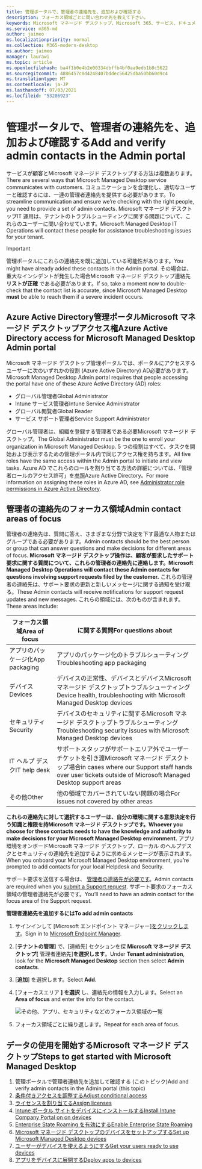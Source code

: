 ```yaml
---
title: 管理ポータルで、管理者の連絡先を、追加および確認する
description: フォーカス領域ごとに問い合わせ先を教えて下さい。
keywords: Microsoft マネージド デスクトップ、Microsoft 365、サービス、ドキュメント
ms.service: m365-md
author: jaimeo
ms.localizationpriority: normal
ms.collection: M365-modern-desktop
ms.author: jaimeo
manager: laurawi
ms.topic: article
ms.openlocfilehash: ba4f1b0e4b2e00334dbffb4bf0aa9edb1b8c5622
ms.sourcegitcommit: 4886457c0d4248407bddec56425dba50bb60d9c4
ms.translationtype: MT
ms.contentlocale: ja-JP
ms.lasthandoff: 07/03/2021
ms.locfileid: "53286923"
---
```

# <a name="add-and-verify-admin-contacts-in-the-admin-portal"></a><span data-ttu-id="7ac49-104">管理ポータルで、管理者の連絡先を、追加および確認する</span><span class="sxs-lookup"><span data-stu-id="7ac49-104">Add and verify admin contacts in the Admin portal</span></span>

<span data-ttu-id="7ac49-105">サービスが顧客とMicrosoft マネージド デスクトップする方法は複数あります。</span><span class="sxs-lookup"><span data-stu-id="7ac49-105">There are several ways that Microsoft Managed Desktop service communicates with customers.</span></span> <span data-ttu-id="7ac49-106">コミュニケーションを合理化し、適切なユーザーと確認するには、一連の管理者連絡先を提供する必要があります。</span><span class="sxs-lookup"><span data-stu-id="7ac49-106">To streamline communication and ensure we’re checking with the right people, you need to provide a set of admin contacts.</span></span> <span data-ttu-id="7ac49-107">Microsoft マネージド デスクトップIT 運用は、テナントのトラブルシューティングに関する問題について、これらのユーザーに問い合わせています。</span><span class="sxs-lookup"><span data-stu-id="7ac49-107">Microsoft Managed Desktop IT Operations will contact these people for assistance troubleshooting issues for your tenant.</span></span>

> [!IMPORTANT]
> <span data-ttu-id="7ac49-108">管理ポータルにこれらの連絡先を既に追加している可能性があります。</span><span class="sxs-lookup"><span data-stu-id="7ac49-108">You might have already added these contacts in the Admin portal.</span></span> <span data-ttu-id="7ac49-109">その場合は、重大なインシデントが発生した場合Microsoft マネージド デスクトップ連絡先 **リストが正確** である必要があります。</span><span class="sxs-lookup"><span data-stu-id="7ac49-109">If so, take a moment now to double-check that the contact list is accurate, since Microsoft Managed Desktop **must** be able to reach them if a severe incident occurs.</span></span>

## <a name="azure-active-directory-access-for-microsoft-managed-desktop-admin-portal"></a><span data-ttu-id="7ac49-110">Azure Active Directory管理ポータルMicrosoft マネージド デスクトップアクセス権</span><span class="sxs-lookup"><span data-stu-id="7ac49-110">Azure Active Directory access for Microsoft Managed Desktop Admin portal</span></span>

<span data-ttu-id="7ac49-111">Microsoft マネージド デスクトップ管理ポータルでは、ポータルにアクセスするユーザーに次のいずれかの役割 (Azure Active Directory) AD必要があります。</span><span class="sxs-lookup"><span data-stu-id="7ac49-111">Microsoft Managed Desktop Admin portal requires that people accessing the portal have one of these Azure Active Directory (AD) roles:</span></span>

- <span data-ttu-id="7ac49-112">グローバル管理者</span><span class="sxs-lookup"><span data-stu-id="7ac49-112">Global Administrator</span></span>
- <span data-ttu-id="7ac49-113">Intune サービス管理者</span><span class="sxs-lookup"><span data-stu-id="7ac49-113">Intune Service Administrator</span></span>
- <span data-ttu-id="7ac49-114">グローバル閲覧者</span><span class="sxs-lookup"><span data-stu-id="7ac49-114">Global Reader</span></span>
- <span data-ttu-id="7ac49-115">サービス サポート管理者</span><span class="sxs-lookup"><span data-stu-id="7ac49-115">Service Support Administrator</span></span>

<span data-ttu-id="7ac49-116">グローバル管理者は、組織を登録する管理者である必要Microsoft マネージド デスクトップ。</span><span class="sxs-lookup"><span data-stu-id="7ac49-116">The Global Administrator must be the one to enroll your organization in Microsoft Managed Desktop.</span></span> <span data-ttu-id="7ac49-117">5 つの役割はすべて、タスクを開始および表示するための管理ポータル内で同じアクセス権を持ちます。</span><span class="sxs-lookup"><span data-stu-id="7ac49-117">All five roles have the same access within the Admin portal to initiate and view tasks.</span></span> <span data-ttu-id="7ac49-118">Azure AD でこれらのロールを割り当てる方法の詳細については、「管理者ロールのアクセス許可」を[参照](/azure/active-directory/users-groups-roles/directory-assign-admin-roles)Azure Active Directory。</span><span class="sxs-lookup"><span data-stu-id="7ac49-118">For more information on assigning these roles in Azure AD, see [Administrator role permissions in Azure Active Directory](/azure/active-directory/users-groups-roles/directory-assign-admin-roles).</span></span>

## <a name="admin-contact-areas-of-focus"></a><span data-ttu-id="7ac49-119">管理者の連絡先のフォーカス領域</span><span class="sxs-lookup"><span data-stu-id="7ac49-119">Admin contact areas of focus</span></span>

<span data-ttu-id="7ac49-120">管理者の連絡先は、質問に答え、さまざまな分野で決定を下す最適な人物またはグループである必要があります。</span><span class="sxs-lookup"><span data-stu-id="7ac49-120">Admin contacts should be the best person or group that can answer questions and make decisions for different areas of focus.</span></span> <span data-ttu-id="7ac49-121">**Microsoft マネージド デスクトップ操作は、顧客が要求したサポート要求に関する質問について、これらの管理者の連絡先に連絡します。**</span><span class="sxs-lookup"><span data-stu-id="7ac49-121">**Microsoft Managed Desktop Operations will contact these Admin contacts for questions involving support requests filed by the customer.**</span></span> <span data-ttu-id="7ac49-122">これらの管理者の連絡先は、サポート要求の更新と新しいメッセージに関する通知を受け取る。</span><span class="sxs-lookup"><span data-stu-id="7ac49-122">These Admin contacts will receive notifications for support request updates and new messages.</span></span> <span data-ttu-id="7ac49-123">これらの領域には、次のものが含まれます。</span><span class="sxs-lookup"><span data-stu-id="7ac49-123">These areas include:</span></span>

<span data-ttu-id="7ac49-124">フォーカス領域</span><span class="sxs-lookup"><span data-stu-id="7ac49-124">Area of focus</span></span> | <span data-ttu-id="7ac49-125">に関する質問</span><span class="sxs-lookup"><span data-stu-id="7ac49-125">For questions about</span></span>
--- | ---
<span data-ttu-id="7ac49-126">アプリのパッケージ化</span><span class="sxs-lookup"><span data-stu-id="7ac49-126">App packaging</span></span> | <span data-ttu-id="7ac49-127">アプリのパッケージ化のトラブルシューティング</span><span class="sxs-lookup"><span data-stu-id="7ac49-127">Troubleshooting app packaging</span></span>
<span data-ttu-id="7ac49-128">デバイス</span><span class="sxs-lookup"><span data-stu-id="7ac49-128">Devices</span></span> | <span data-ttu-id="7ac49-129">デバイスの正常性、デバイスとデバイスMicrosoft マネージド デスクトップトラブルシューティング</span><span class="sxs-lookup"><span data-stu-id="7ac49-129">Device health, troubleshooting with Microsoft Managed Desktop devices</span></span>
<span data-ttu-id="7ac49-130">セキュリティ</span><span class="sxs-lookup"><span data-stu-id="7ac49-130">Security</span></span> | <span data-ttu-id="7ac49-131">デバイスのセキュリティに関するMicrosoft マネージド デスクトップトラブルシューティング</span><span class="sxs-lookup"><span data-stu-id="7ac49-131">Troubleshooting security issues with Microsoft Managed Desktop devices</span></span>
<span data-ttu-id="7ac49-132">IT ヘルプ デスク</span><span class="sxs-lookup"><span data-stu-id="7ac49-132">IT help desk</span></span> | <span data-ttu-id="7ac49-133">サポートスタッフがサポートエリア外でユーザーチケットを引き渡Microsoft マネージド デスクトップ場合</span><span class="sxs-lookup"><span data-stu-id="7ac49-133">in cases where our Support staff hands over user tickets outside of Microsoft Managed Desktop support areas</span></span> 
<span data-ttu-id="7ac49-134">その他</span><span class="sxs-lookup"><span data-stu-id="7ac49-134">Other</span></span> | <span data-ttu-id="7ac49-135">他の領域でカバーされていない問題の場合</span><span class="sxs-lookup"><span data-stu-id="7ac49-135">For issues not covered by other areas</span></span>

<span data-ttu-id="7ac49-136">**これらの連絡先に対して選択するユーザーは、自分の環境に関する意思決定を行う知識と権限を持Microsoft マネージド デスクトップです。**</span><span class="sxs-lookup"><span data-stu-id="7ac49-136">**Whoever you choose for these contacts needs to have the knowledge and authority to make decisions for your Microsoft Managed Desktop environment.**</span></span> <span data-ttu-id="7ac49-137">アプリ環境をオンボードMicrosoft マネージド デスクトップ、ローカル のヘルプデスクとセキュリティの連絡先を追加するように求めるメッセージが表示されます。</span><span class="sxs-lookup"><span data-stu-id="7ac49-137">When you onboard your Microsoft Managed Desktop environment, you’re prompted to add contacts for your local Helpdesk and Security.</span></span> 

<span data-ttu-id="7ac49-138">サポート要求を送信する場合は、 [管理者の連絡先が必要です](../service-description/support.md)。</span><span class="sxs-lookup"><span data-stu-id="7ac49-138">Admin contacts are required when you [submit a Support request](../service-description/support.md).</span></span> <span data-ttu-id="7ac49-139">サポート要求のフォーカス領域の管理者連絡先が必要です。</span><span class="sxs-lookup"><span data-stu-id="7ac49-139">You’ll need to have an admin contact for the focus area of the Support request.</span></span>

<span data-ttu-id="7ac49-140">**管理者連絡先を追加するには**</span><span class="sxs-lookup"><span data-stu-id="7ac49-140">**To add admin contacts**</span></span>

1. <span data-ttu-id="7ac49-141">サインインして [Microsoft エンドポイント マネージャー][をクリックします](https://endpoint.microsoft.com)。</span><span class="sxs-lookup"><span data-stu-id="7ac49-141">Sign in to [Microsoft Endpoint Manager](https://endpoint.microsoft.com).</span></span>

2. <span data-ttu-id="7ac49-142">[**テナントの管理]** で、[連絡先] セクションを探 **Microsoft マネージド デスクトップ[** 管理者連絡先]**を選択します**。</span><span class="sxs-lookup"><span data-stu-id="7ac49-142">Under **Tenant administration**, look for the **Microsoft Managed Desktop** section then select **Admin contacts**.</span></span>

3. <span data-ttu-id="7ac49-143">[**追加**] を選択します。</span><span class="sxs-lookup"><span data-stu-id="7ac49-143">Select **Add**.</span></span>

4. <span data-ttu-id="7ac49-144">[フォーカスエリア **] を選択** し、連絡先の情報を入力します。</span><span class="sxs-lookup"><span data-stu-id="7ac49-144">Select an **Area of focus** and enter the info for the contact.</span></span> 

    ![その他、アプリ、セキュリティなどのフォーカス領域の一覧](../../media/areaoffocus.png)

5. <span data-ttu-id="7ac49-146">フォーカス領域ごとに繰り返します。</span><span class="sxs-lookup"><span data-stu-id="7ac49-146">Repeat for each area of focus.</span></span>

## <a name="steps-to-get-started-with-microsoft-managed-desktop"></a><span data-ttu-id="7ac49-147">データの使用を開始するMicrosoft マネージド デスクトップ</span><span class="sxs-lookup"><span data-stu-id="7ac49-147">Steps to get started with Microsoft Managed Desktop</span></span>

1. <span data-ttu-id="7ac49-148">管理ポータルで管理者連絡先を追加して確認する (このトピック)</span><span class="sxs-lookup"><span data-stu-id="7ac49-148">Add and verify admin contacts in the Admin portal (this topic)</span></span>
2. [<span data-ttu-id="7ac49-149">条件付きアクセスを調整する</span><span class="sxs-lookup"><span data-stu-id="7ac49-149">Adjust conditional access</span></span>](conditional-access.md)
3. [<span data-ttu-id="7ac49-150">ライセンスを割り当てる</span><span class="sxs-lookup"><span data-stu-id="7ac49-150">Assign licenses</span></span>](assign-licenses.md)
4. [<span data-ttu-id="7ac49-151">Intune ポータル サイトをデバイスにインストールする</span><span class="sxs-lookup"><span data-stu-id="7ac49-151">Install Intune Company Portal on on devices</span></span>](company-portal.md)
5. [<span data-ttu-id="7ac49-152">Enterprise State Roaming を有効にする</span><span class="sxs-lookup"><span data-stu-id="7ac49-152">Enable Enterprise State Roaming</span></span>](enterprise-state-roaming.md)
6. [<span data-ttu-id="7ac49-153">Microsoft マネージド デスクトップのデバイスをセットアップする</span><span class="sxs-lookup"><span data-stu-id="7ac49-153">Set up Microsoft Managed Desktop devices</span></span>](set-up-devices.md)
7. [<span data-ttu-id="7ac49-154">ユーザーがデバイスを使えるようにする</span><span class="sxs-lookup"><span data-stu-id="7ac49-154">Get your users ready to use devices</span></span>](get-started-devices.md)
8. [<span data-ttu-id="7ac49-155">アプリをデバイスに展開する</span><span class="sxs-lookup"><span data-stu-id="7ac49-155">Deploy apps to devices</span></span>](deploy-apps.md)
